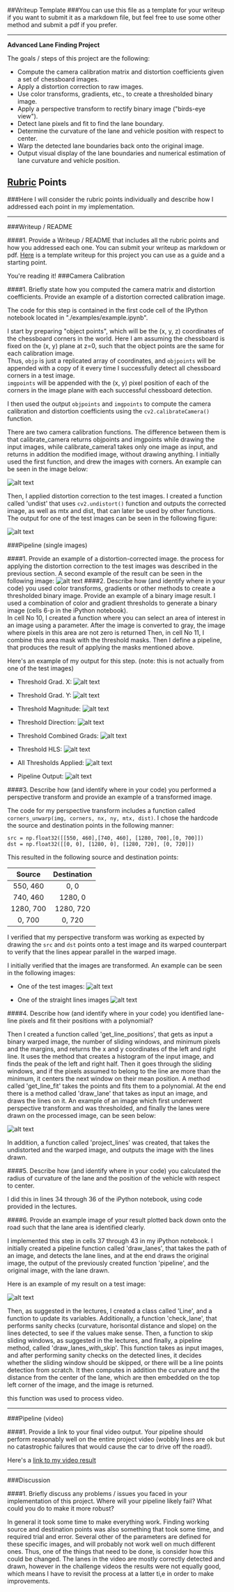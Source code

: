 ##Writeup Template
###You can use this file as a template for your writeup if you want to submit it as a markdown file, but feel free to use some other method and submit a pdf if you prefer.

---

**Advanced Lane Finding Project**

The goals / steps of this project are the following:

* Compute the camera calibration matrix and distortion coefficients given a set of chessboard images.
* Apply a distortion correction to raw images.
* Use color transforms, gradients, etc., to create a thresholded binary image.
* Apply a perspective transform to rectify binary image ("birds-eye view").
* Detect lane pixels and fit to find the lane boundary.
* Determine the curvature of the lane and vehicle position with respect to center.
* Warp the detected lane boundaries back onto the original image.
* Output visual display of the lane boundaries and numerical estimation of lane curvature and vehicle position.

[//]: # (Image References)

[image1]: ./output_images/calibrate.png "Images with Corners"
[image2]: ./output_images/undistort_output.png "Undistorted"
[image3]: ./output_images/test1.png "Road Transformed"
[image4]: ./output_images/gradx.png "Threshold Grad. X"
[image5]: ./output_images/grady.png "Threshold Grad. Y"
[image6]: ./output_images/mag.png "Threshold Magnitude"
[image7]: ./output_images/direction.png "Threshold Direction"
[image8]: ./output_images/grads.png "Threshold Combined Grads"
[image9]: ./output_images/hls.png "Threshold HLS"
[image10]: ./output_images/combined_thresh.png "All Thresholds Applied"
[image11]: ./output_images/pipeline.png "Pipeline Output"
[image12]: ./output_images/undistorted_warped.png "Perspective transform"
[image13]: ./output_images/warped_straight_lines.png "Perspective transform - Straight Lines"
[image14]: ./output_images/lines_on_thresh.png "perspective transform 3"
[image15]: ./output_images/draw_lanes.png "Draw lanes"
[video1]: ./project_video.mp4 "Video"
[video2]: ./output_project_video.mp4 "Video"

## [Rubric](https://review.udacity.com/#!/rubrics/571/view) Points
###Here I will consider the rubric points individually and describe how I addressed each point in my implementation.  

---
###Writeup / README

####1. Provide a Writeup / README that includes all the rubric points and how you addressed each one.  You can submit your writeup as markdown or pdf.  [Here](https://github.com/udacity/CarND-Advanced-Lane-Lines/blob/master/writeup_template.md) is a template writeup for this project you can use as a guide and a starting point.  

You're reading it!
###Camera Calibration

####1. Briefly state how you computed the camera matrix and distortion coefficients. Provide an example of a distortion corrected calibration image.

The code for this step is contained in the first code cell of the IPython notebook located in "./examples/example.ipynb".  

I start by preparing "object points", which will be the (x, y, z) coordinates of the chessboard corners in the world. 
Here I am assuming the chessboard is fixed on the (x, y) plane at z=0, such that the object points are the same for each calibration image.  
Thus, `objp` is just a replicated array of coordinates, and `objpoints` will be appended with a copy of it every time I successfully detect all chessboard corners in a test image.  
`imgpoints` will be appended with the (x, y) pixel position of each of the corners in the image plane with each successful chessboard detection.  

I then used the output `objpoints` and `imgpoints` to compute the camera calibration and distortion coefficients using the `cv2.calibrateCamera()` function.  

There are two camera calibration functions. The difference between them is that calibrate\_camera returns objpoints and imgpoints while drawing the input images, while calibrate\_camera1 takes only one image as input, and returns in addition the modified image, without drawing anything.
I initially used the first function, and drew the images with corners.
An example can be seen in the image below:

![alt text][image1]

Then, I applied distortion correction to the test images.
I created a function called 'undist' that uses `cv2.undistort()` function and outputs the corrected image, as well as mtx and  dist, that can later be used by other functions.
The output for one of the test images can be seen in the following figure:

![alt text][image2]

###Pipeline (single images)

####1. Provide an example of a distortion-corrected image.
the process for applying the distortion correction to the test images was described in the previous section.
A second example of the result can be seen in the following image:
![alt text][image3]
####2. Describe how (and identify where in your code) you used color transforms, gradients or other methods to create a thresholded binary image.  Provide an example of a binary image result.
I used a combination of color and gradient thresholds to generate a binary image (cells 6-p in the iPython notebook).  
In cell No 10, I created a function where you can select an area of interest in an image using a parameter.
After the image is converted to gray, the image where pixels in this area are not zero is returned
Then, in cell No 11, I combine this area mask with the threshold masks.
Then I define a pipeline, that produces the result of applying the masks mentioned above.

Here's an example of my output for this step.  (note: this is not actually from one of the test images)
* Threshold Grad. X:
![alt text][image4]

* Threshold Grad. Y:
![alt text][image5]

* Threshold Magnitude:
![alt text][image6]

* Threshold Direction:
![alt text][image7]

* Threshold Combined Grads:
![alt text][image8]

* Threshold HLS:
![alt text][image9]

* All Thresholds Applied:
![alt text][image10]

* Pipeline Output:
![alt text][image11]

####3. Describe how (and identify where in your code) you performed a perspective transform and provide an example of a transformed image.

The code for my perspective transform includes a function called `corners_unwarp(img, corners, nx, ny, mtx, dist)`.
I chose the hardcode the source and destination points in the following manner:

```
src = np.float32([[550, 460],[740, 460], [1280, 700],[0, 700]])
dst = np.float32([[0, 0], [1280, 0], [1280, 720], [0, 720]])
```
This resulted in the following source and destination points:

| Source        | Destination   | 
|:-------------:|:-------------:| 
| 550, 460      | 0, 0          | 
| 740, 460      | 1280, 0       |
| 1280, 700     | 1280, 720     |
| 0, 700        | 0, 720        |

I verified that my perspective transform was working as expected by drawing the `src` and `dst` points onto a test image and its warped counterpart to verify that the lines appear parallel in the warped image.

I initially verified that the images are transformed.
An example can be seen in the following images:
* One of the test images:
![alt text][image12]

* One of the straight lines images
![alt text][image13]

####4. Describe how (and identify where in your code) you identified lane-line pixels and fit their positions with a polynomial?

Then I created a function called 'get\_line\_positions', that gets as input a binary warped image, the number of sliding windows, and minimum pixels and the margins,
and returns the x and y coordinates of the left and right line.
It uses the method that creates a histogram of the input image, and finds the peak of the left and right half.
Then it goes through the sliding windows, and if the pixels assumed to belong to the line are more than the minimum, it centers the next window on their mean position.
A method called 'get\_line\_fit' takes the points and fits them to a polynomial.
At the end there is a method called 'draw\_lane' that takes as input an image, and draws the lines on it.
An example of an image which first underwent perspective transform and was thresholded, and finally the lanes were drawn on the processed image, can be seen below:

![alt text][image14]

In addition, a function called 'project\_lines' was created, that takes the undistorted and the warped image, and outputs the image with the lines drawn.

####5. Describe how (and identify where in your code) you calculated the radius of curvature of the lane and the position of the vehicle with respect to center.

I did this in lines 34 through 36 of the iPython notebook, using code provided in the lectures.

####6. Provide an example image of your result plotted back down onto the road such that the lane area is identified clearly.

I implemented this step in cells 37 through 43 in my iPython notebook.
I initially created a pipeline function called 'draw\_lanes', that takes the path of an image, and detects the lane lines, and at the end draws the original image, the output of the previously created function 'pipeline', and the original image, with the lane drawn.
  
Here is an example of my result on a test image:

![alt text][image15]

Then, as suggested in the lectures, I created a class called 'Line', and a function to update its variables.
Additionally, a function 'check\_lane', that performs sanity checks (curvature, horisontal distance and slope) on the lines detected, to see if the values make sense.
Then, a function to skip sliding windows, as suggested in the lectures, and finally, a pipeline method, called 'draw\_lanes\_with\_skip'.
This function takes as input images, and after performing sanity checks on the detected lines, it decides whether the sliding window should be skipped, or there will be a line points detection from scratch.
It then computes in addition the curvature and the distance from the center of the lane, which are then embedded on the top left corner of the image, and the image is returned.

this function was used to process video.

---

###Pipeline (video)

####1. Provide a link to your final video output.  Your pipeline should perform reasonably well on the entire project video (wobbly lines are ok but no catastrophic failures that would cause the car to drive off the road!).

Here's a [link to my video result](./output_project_video.mp4)

---

###Discussion

####1. Briefly discuss any problems / issues you faced in your implementation of this project.  Where will your pipeline likely fail?  What could you do to make it more robust?

In general it took some time to make everything work.
Finding working source and destination points was also something that took some time, and required trial and error.
Several other of the parameters are defined for these specific images, and will probably not work well on much different ones.
Thus, one of the things that need to be done, is consider how this could be changed.
The lanes in the video are mostly correctly detected and drawn, however in the challenge videos the results were not equally good, which means I have to revisit the process at a latter ti,e in order to make improvements.
